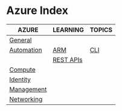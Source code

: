 # Azure Index

|AZURE|LEARNING|TOPICS|
|---|---|---|
|[General](azure-general)|||
|[Automation](azure-automation)|[ARM](azure-automation#arm)|[CLI](azure-automation#azure-cli)|
||[REST APIs](azure-automation#rest-apis)||
|[Compute](azure-compute)|||
|[Identity](azure-identity)|||
|[Management](azure-management)|||
|[Networking](azure-networking)|||
